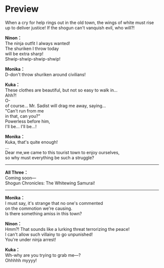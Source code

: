 # Preview
When a cry for help rings out in the old town, the wings of white must rise up to deliver justice! If the shogun can't vanquish evil, who will?!
  
**Ninon：**  
The ninja outfit I always wanted!  
The shuriken I throw today  
 will be extra sharp!  
Shwip-shwip-shwip-shwip!  
  
**Monika：**  
D-don't throw shuriken around civilians!  
  
**Kuka：**  
These clothes are beautiful, but not so easy to walk in...  
 Ahh?!  
O-  
of course... Mr. Sadist will drag me away, saying...  
 \"Can't run from me  
in that, can you?\"  
 Powerless before him,  
 I'll be... I'll be...!  
  
**Monika：**  
Kuka, that's quite enough!  
...  
Dear me,we came to this tourist town to enjoy ourselves,  
so why must everything be such a struggle?  
  

---  
  
**All Three：**  
Coming soon—  
Shogun Chronicles: The Whitewing Samurai!  
  

---  
  
**Monika：**  
I must say, it's strange that no one's commented  
on the commotion we're causing.  
Is there something amiss in this town?  
  
**Ninon：**  
Hmm?! That sounds like a lurking threat terrorizing the peace!  
I can't allow such villainy to go unpunished!  
You're under ninja arrest!  
  
**Kuka：**  
Wh-why are you trying to grab me—?  
 Ohhhhh myyyy!  
